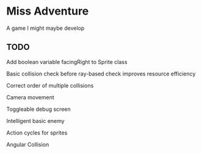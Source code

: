 # Miss Adventure
A game I might maybe develop

## TODO

Add boolean variable facingRight to Sprite class

Basic collision check before ray-based check improves resource efficiency

Correct order of multiple collisions

Camera movement

Toggleable debug screen

Intelligent basic enemy

Action cycles for sprites

Angular Collision
